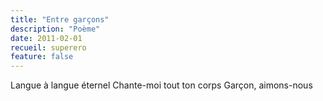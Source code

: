 ```yaml
---
title: "Entre garçons"
description: "Poème"
date: 2011-02-01
recueil: superero
feature: false
---
```


Langue à langue éternel
Chante-moi tout ton corps
Garçon, aimons-nous
